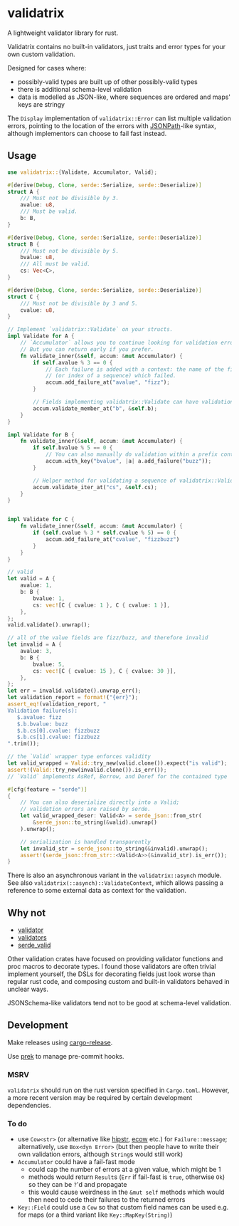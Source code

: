 # validatrix

A lightweight validator library for rust.

Validatrix contains no built-in validators, just traits and error types for your own custom validation.

Designed for cases where:

- possibly-valid types are built up of other possibly-valid types
- there is additional schema-level validation
- data is modelled as JSON-like, where sequences are ordered and maps' keys are stringy

The `Display` implementation of `validatrix::Error` can list multiple validation errors,
pointing to the location of the errors with [JSONPath](https://jsonpath.com/)-like syntax,
although implementors can choose to fail fast instead.

## Usage

```rust
use validatrix::{Validate, Accumulator, Valid};

#[derive(Debug, Clone, serde::Serialize, serde::Deserialize)]
struct A {
    /// Must not be divisible by 3.
    avalue: u8,
    /// Must be valid.
    b: B,
}

#[derive(Debug, Clone, serde::Serialize, serde::Deserialize)]
struct B {
    /// Must not be divisible by 5.
    bvalue: u8,
    /// All must be valid.
    cs: Vec<C>,
}

#[derive(Debug, Clone, serde::Serialize, serde::Deserialize)]
struct C {
    /// Must not be divisible by 3 and 5.
    cvalue: u8,
}

// Implement `validatrix::Validate` on your structs.
impl Validate for A {
    // `Accumulator` allows you to continue looking for validation errors after the first.
    // But you can return early if you prefer.
    fn validate_inner(&self, accum: &mut Accumulator) {
        if self.avalue % 3 == 0 {
            // Each failure is added with a context: the name of the field
            // (or index of a sequence) which failed.
            accum.add_failure_at("avalue", "fizz");
        }

        // Fields implementing validatrix::Validate can have validation errors accumulated too.
        accum.validate_member_at("b", &self.b);
    }
}

impl Validate for B {
    fn validate_inner(&self, accum: &mut Accumulator) {
        if self.bvalue % 5 == 0 {
            // You can also manually do validation within a prefix context
            accum.with_key("bvalue", |a| a.add_failure("buzz"));
        }

        // Helper method for validating a sequence of validatrix::Validate structs
        accum.validate_iter_at("cs", &self.cs);
    }
}


impl Validate for C {
    fn validate_inner(&self, accum: &mut Accumulator) {
        if (self.cvalue % 3 * self.cvalue % 5) == 0 {
            accum.add_failure_at("cvalue", "fizzbuzz")
        }
    }
}

// valid
let valid = A {
    avalue: 1,
    b: B {
        bvalue: 1,
        cs: vec![C { cvalue: 1 }, C { cvalue: 1 }],
    },
};
valid.validate().unwrap();

// all of the value fields are fizz/buzz, and therefore invalid
let invalid = A {
    avalue: 3,
    b: B {
        bvalue: 5,
        cs: vec![C { cvalue: 15 }, C { cvalue: 30 }],
    },
};
let err = invalid.validate().unwrap_err();
let validation_report = format!("{err}");
assert_eq!(validation_report, "
Validation failure(s):
   $.avalue: fizz
   $.b.bvalue: buzz
   $.b.cs[0].cvalue: fizzbuzz
   $.b.cs[1].cvalue: fizzbuzz
".trim());

// the `Valid` wrapper type enforces validity
let valid_wrapped = Valid::try_new(valid.clone()).expect("is valid");
assert!(Valid::try_new(invalid.clone()).is_err());
// `Valid` implements AsRef, Borrow, and Deref for the contained type

#[cfg(feature = "serde")]
{
    // You can also deserialize directly into a Valid;
    // validation errors are raised by serde.
    let valid_wrapped_deser: Valid<A> = serde_json::from_str(
        &serde_json::to_string(&valid).unwrap()
    ).unwrap();

    // serialization is handled transparently
    let invalid_str = serde_json::to_string(&invalid).unwrap();
    assert!(serde_json::from_str::<Valid<A>>(&invalid_str).is_err());
}

```

There is also an asynchronous variant in the `validatrix::asynch` module.
See also `validatrix(::asynch)::ValidateContext`,
which allows passing a reference to some external data as context for the validation.

## Why not

- [validator](https://crates.io/crates/validator)
- [validators](https://crates.io/crates/validators)
- [serde_valid](https://crates.io/crates/serde_valid)

Other validation crates have focused on providing validator functions and proc macros to decorate types.
I found those validators are often trivial implement yourself,
the DSLs for decorating fields just look worse than regular rust code,
and composing custom and built-in validators behaved in unclear ways.

JSONSchema-like validators tend not to be good at schema-level validation.

## Development

Make releases using [cargo-release](https://github.com/crate-ci/cargo-release).

Use [prek](https://github.com/j178/prek) to manage pre-commit hooks.

### MSRV

`validatrix` should run on the rust version specified in `Cargo.toml`.
However, a more recent version may be required by certain development dependencies.

### To do

- use `Cow<str>` (or alternative like [hipstr](https://crates.io/crates/hipstr), [ecow](https://crates.io/crates/ecow) etc.) for `Failure::message`;
  alternatively, use `Box<dyn Error>` (but then people have to write their own validation errors, although `String`s would still work)
- `Accumulator` could have a fail-fast mode
  - could cap the number of errors at a given value, which might be 1
  - methods would return `Result`s (`Err` if fail-fast is `true`, otherwise `Ok`) so they can be `?`'d and propagate
  - this would cause weirdness in the `&mut self` methods which would then need to cede their failures to the returned errors
- `Key::Field` could use a `Cow` so that custom field names can be used e.g. for maps (or a third variant like `Key::MapKey(String)`)

